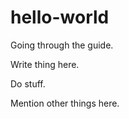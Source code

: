 # hello-world
Going through the guide.


Write thing here.

Do stuff.

Mention other things here. 

